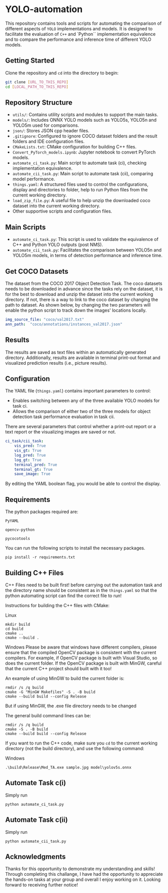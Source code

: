 
# YOLO-automation

This repository contains tools and scripts for automating the comparison of different aspects of `YOLO` implementations and models. 
It is designed to facilitate the evaluation of `C++` and `Python`` implementation equivalence and to compare the performance and inference time of different YOLO models.

## Getting Started

Clone the repository and `cd` into the directory to begin:

```bash
git clone [URL_TO_THIS_REPO]
cd [LOCAL_PATH_TO_THIS_REPO]
```

## Repository Structure

- `utils/`: Contains utility scripts and modules to support the main tasks.
- `models/`: Includes ONNX YOLO models such as YOLO5s, YOLO5n and YOLO5m used for comparisons.
- `json/`: Stores JSON cpp header files.
- `.gitignore`: Configured to ignore COCO dataset folders and the result folders and IDE configuration files.
- `CMakeLists.txt`: CMake configuration for building C++ files.
- `Convert_PyTorch_models.ipynb`: Jupyter notebook to convert PyTorch models.
- `automate_ci_task.py`: Main script to automate task (ci), checking implementation equivalence.
- `automate_cii_task.py`: Main script to automate task (cii), comparing model performance.
- `things.yaml`: A structured files used to control the configurations, display and directories to folder, help to run Python files from the current working directory.
- `load_zip_file.py`: A useful file to help unzip the downloaded coco dataset into the current working directory. 
- Other supportive scripts and configuration files.

## Main Scripts

- `automate_ci_task.py`: This script is used to validate the equivalence of C++ and Python YOLO outputs (post NMS).
- `automate_cii_task.py`: Facilitates the comparison between YOLO5n and YOLO5m models, in terms of detection performance and inference time.

## Get COCO Datasets

The dataset from the COCO 2017 Object Detection Task. The coco datasets needs to be downloaded in advance since the tasks rely on the dataset, it is for the best to download and unzip the dataset into the current working directory. If not, there is a way to link to the coco dataset by 
changing the path to dataset. As shown below, by changing the two parameters will enable the python script to track down the images' locations locally.

```YAML
img_source_file: "coco/val2017.txt"
ann_path:  "coco/annotations/instances_val2017.json"
```

## Results

The results are saved as text files within an automatically generated directory. Additionally, results are available in terminal print-out format and visualized prediction results (i.e., picture results).

## Configuration

The YAML file (`things.yaml`) contains important parameters to control:

- Enables switching between any of the three available YOLO models for task ci.
- Allows the comparison of either two of the three models for object detection task performance evaluation in task cii.

There are several parameters that control whether a print-out report or a text report or the visualizing images are saved or not.

```yaml
ci_task/cii_task:
    vis_pred: True
    vis_gt: True
    log_pred: True
    log_gt: True
    terminal_pred: True
    terminal_gt: True
    save_image: True
```
By editing the YAML boolean flag, you would be able to control the display.

## Requirements
The python packages required are:

`PyYAML`

`opencv-python`

`pycocotools`

You can run the following scripts to install the necessary packages. 
```
pip install -r requirements.txt
```

## Building C++ Files

C++ Files need to be built first! before carrying out the automation task and the directory name should be consistent as in the `things.yaml` so that the python automating script can find the correct file to run!

Instructions for building the C++ files with CMake:

Linux
```
mkdir build
cd build
cmake ..
cmake --build .
```

Windows
Please be aware that windows have different compilers, please ensure that the compiled OpenCV package is consistent with
the current compilers. For example, if OpenCV package is built with Visual Studio, so does the current folder. If the 
OpenCV package is built with MinGW, careful that the current C++ project should built with it too!

An example of using MinGW to build the current folder is:

```
rmdir /s /q build
cmake -G "MinGW Makefiles" -S . -B build
cmake --build build --config Release
```
But if using MinGW, the .exe file directory needs to be changed

The general build command lines can be:
```
rmdir /s /q build
cmake -S . -B build
cmake --build build --config Release
```

If you want to run the C++ code, make sure you `cd` to the current working directory (not the build directory), and use the following command:

Windows
```
.\build\Release\Med_TA.exe sample.jpg model\yolov5s.onnx
```

## Automate Task c(i)

Simply run

```
python automate_ci_task.py
```

## Automate Task c(ii)

Simply run

```
python automate_cii_task.py
```

## Acknowledgments

Thanks for this opportunity to demonstrate my understanding and skills! Through completing this challange, I have had the opportunity to appreciate the hands-on tasks at your group and overall I enjoy working on it. Looking forward to receiving further notice! 
